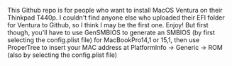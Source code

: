 This Github repo is for people who want to install MacOS Ventura on their Thinkpad T440p. I couldn't find anyone else who uploaded their EFI folder for Ventura to Github, so I think I may be the first one. Enjoy!
But first though, you'll have to use GenSMBIOS to generate an SMBIOS (by first selecting the config.plist file) for MacBookPro14,1 or 15,1, then use ProperTree to insert your MAC address at PlatformInfo -> Generic -> ROM (also by selecting the config.plist file)
